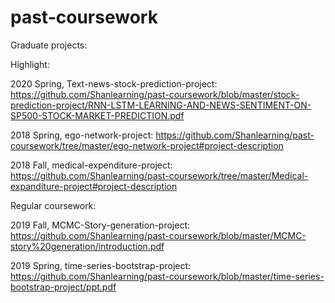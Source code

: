 # past-coursework
Graduate projects:

Highlight:

2020 Spring, Text-news-stock-prediction-project: https://github.com/Shanlearning/past-coursework/blob/master/stock-prediction-project/RNN-LSTM-LEARNING-AND-NEWS-SENTIMENT-ON-SP500-STOCK-MARKET-PREDICTION.pdf

2018 Spring, ego-network-project: https://github.com/Shanlearning/past-coursework/tree/master/ego-network-project#project-description

2018 Fall, medical-expenditure-project: https://github.com/Shanlearning/past-coursework/tree/master/Medical-expanditure-project#project-description

Regular coursework:

2019 Fall, MCMC-Story-generation-project: https://github.com/Shanlearning/past-coursework/blob/master/MCMC-story%20generation/introduction.pdf

2019 Spring, time-series-bootstrap-project: https://github.com/Shanlearning/past-coursework/blob/master/time-series-bootstrap-project/ppt.pdf



